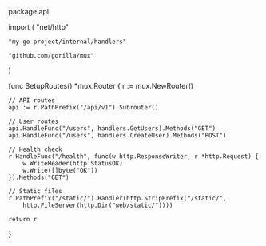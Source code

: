 package api

import (
"net/http"

    "my-go-project/internal/handlers"

    "github.com/gorilla/mux"

)

func SetupRoutes() \*mux.Router {
r := mux.NewRouter()

    // API routes
    api := r.PathPrefix("/api/v1").Subrouter()

    // User routes
    api.HandleFunc("/users", handlers.GetUsers).Methods("GET")
    api.HandleFunc("/users", handlers.CreateUser).Methods("POST")

    // Health check
    r.HandleFunc("/health", func(w http.ResponseWriter, r *http.Request) {
        w.WriteHeader(http.StatusOK)
        w.Write([]byte("OK"))
    }).Methods("GET")

    // Static files
    r.PathPrefix("/static/").Handler(http.StripPrefix("/static/",
        http.FileServer(http.Dir("web/static/"))))

    return r

}
